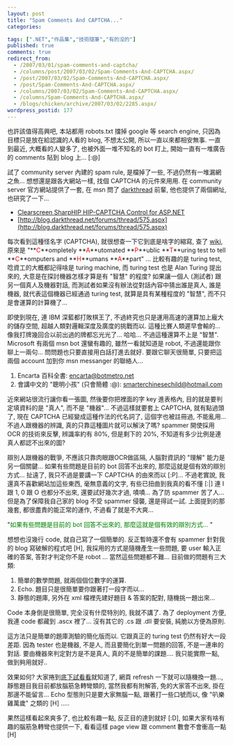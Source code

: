 ```yaml
---
layout: post
title: "Spam Comments And CAPTCHA..."
categories:

tags: [".NET","作品集","技術隨筆","有的沒的"]
published: true
comments: true
redirect_from:
  - /2007/03/01/spam-comments-and-captcha/
  - /columns/post/2007/03/02/Spam-Comments-And-CAPTCHA.aspx/
  - /post/2007/03/02/Spam-Comments-And-CAPTCHA.aspx/
  - /post/Spam-Comments-And-CAPTCHA.aspx/
  - /columns/2007/03/02/Spam-Comments-And-CAPTCHA.aspx/
  - /columns/Spam-Comments-And-CAPTCHA.aspx/
  - /blogs/chicken/archive/2007/03/02/2285.aspx/
wordpress_postid: 177
---
```


也許該值得高興吧, 本站都用 robots.txt 擋掉 google 等 search engine, 只因為目標只是放在給認識的人看的 blog, 不想太公開, 所以一直以來都相安無事. 一直到最近, 大概看的人變多了, 也被外面一堆不知名的 bot 盯上, 開始一直有一堆廣告的 comments 貼到 blog 上... [:@] 

試了 community server 內建的 spam rule, 是檔掉了一些, 不過仍然有一堆漏網之魚... 想想還是跟各大網站一樣, 找個 CAPTCHA 的元件來用用. 在 community server 官方網站提供了一套, 在 msn 問了 [darkthread](http://www.darkthread.net) 前輩, 他也提供了兩個網址, 也研究了一下... 

- [Clearscreen SharpHIP HIP-CAPTCHA Control for ASP.NET](http://blogs.clearscreen.com/migs/archive/2005/02/01/905.aspx)
- [http://blog.darkthread.net/forums/thread/575.aspx](http://blog.darkthread.net/forums/thread/575.aspx)

每次看到這種怪名字 (CAPTCHA), 就很想查一下它到底是啥字的縮寫, 查了 [wiki](http://en.wikipedia.org/wiki/Captcha), 原來是 "**<span style="color:red">C</span>**ompletely **<span style="color:red">A</span>**utomated **<span style="color:red">P</span>**ublic **<span style="color:red">T</span>**uring test to tell **<span style="color:red">C</span>**omputers and **<span style="color:red">H</span>**umans **<span style="color:red">A</span>**part" ... 比較有趣的是 turing test, 唸資工的大概都記得啥是 turing machine, 而 turing test 也是 Alan Turing 提出來的, 大意是在探討機器怎樣才算是有 "智慧" 的程度? 如果讓一個人 (測試者) 跟另一個真人及機器對話, 而測試者如果沒有辦法從對話內容中猜出誰是真人, 誰是機器, 就代表這個機器已經通過 turing test, 就算是具有某種程度的 "智慧", 而不只是會運算的計算機了... 

即使到現在, 連 IBM 深藍都打敗棋王了, 不過終究也只是運用高速的運算加上龐大的儲存空間, 超越人類對邏輯深度及廣度的挑戰而以. 這種比賽人類遲早會輸的... 像我打牌幾回合以前出過的牌都忘光光了... 哈哈... 不過這種還算不上是 "智慧". Microsoft 有兩個 msn bot 還蠻有趣的, 雖然一看就知道是 robot, 不過還能跟你聊上一兩句... 問問題也只要直接用白話打進去就好. 要跟它聊天很簡單, 只要把這兩個 account 加到你 msn messanger 的聯絡人... 

1. Encarta 百科全書: [encarta@botmetro.net](mailto:encarta@botmetro.net) 
2. 會講中文的 "聰明小孩" (只會簡體 :@): [smarterchinesechild@hotmail.com](mailto:smarterchinesechild@hotmail.com)

近來網站很流行讓你看一張圖, 然後要你把裡面的字 key 進表格內, 目的就是要判定填資料的是 "真人", 而不是 "機器"... 不過這樣就要套上 CAPTCHA, 就有點過頭了, 現在 CAPTCHA 已經變成這種作法的代名詞了, 這個字也被註冊過, 不能亂用... 不過人跟機器的辨識, 真的只靠這種圖片就可以解決了嗎? spammer 開使採用 OCR 的技術來反擊, 辨識率約有 80%, 但是剩下的 20%, 不知道有多少比例是連真人都認不出來的圖? 

辯別人跟機器的戰爭, 不應該只靠肉眼跟OCR做區隔, 人腦對資訊的 "理解" 能力是另一個關鍵... 如果有些問題是目前的 bot 回答不出來的, 那麼這就是個有效的辯別方式... 扯遠了, 我只不過是要講一下 CAPTCHA 的由來而以 [:P]... 不過老實說, 我還真不喜歡網站加這些東西, 毫無意義的文字, 有些已扭曲到我真的看不懂 [:|] 連 I 跟 1, 0 跟 O 也都分不出來, 還要試好幾次才過, 嘖嘖... 為了防 spammer 苦了人... 但是為了保障我自己家的 blog 不受 spammer 侵襲, 還是得試一試. 上面提到的那幾套, 都很盡責的能正常的運作, 不過看了就是不大爽... 

"<span style="color:green">如果有些問題是目前的 bot 回答不出來的, 那麼這就是個有效的辯別方式... </span>" 

想想也沒幾行 code, 就自己寫了一個簡單的. 反正暫時還不會有 spammer 針對我的 blog 寫破解的程式吧 [H], 我採用的方式是隨機產生一些問題, 要 user 輸入正確的答案, 答對才判定你不是 robot ... 當然這些問題都不難... 目前做的問題有三大類: 

1. 簡單的數學問題, 就兩個個位數字的運算. 
2. Echo. 題目只是很簡單要你跟著打一段字而以... 
3. 靜態的題庫, 另外在 xml 檔裡先建好題目 & 答案的配對, 隨機挑一題出來...

Code 本身倒是很簡單, 完全沒有什麼特別的, 我就不講了. 為了 deployment 方便, 我連 code 都藏到 .ascx 裡了... 沒有其它的 .cs 跟 .dll 要安裝, 純脆以方便為原則. 

這方法只是簡單的題庫測驗的簡化版而以. 它跟真正的 turing test 仍然有好大一段差距. 因為 tester 也是機器, 不是人, 而且要簡化到單一問題的回答, 不是一連串的對話. 要由機器來判定對方是不是真人, 真的不是簡單的課題.... 我只能實際一點, 做到夠用就好.. 

效果如何? 大家捲到[底下試看看](#comments)就知道了, 網頁 refresh 一下就可以隨機換一題..., 靜態題目我目前都放腦筋急轉彎類的, 當然我都有附解答, 免的大家答不出來, 掛在那邊不能留言... Echo 型態則只是要大家無腦一點, 跟著打一些口號而以, 像 "叭樂雞萬歲" 之類的 [H] ..... 

果然這樣看起來爽多了, 也比較有趣一點, 反正目的達到就好 [:D], 如果大家有啥有趣的腦筋急轉彎也提供一下, 看看這樣 page view 跟 comment 數會不會衝高一點 [H] 
